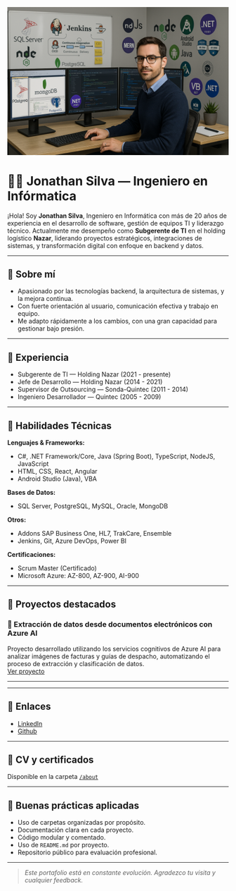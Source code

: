 ![Imagen del proyecto](https://github.com/devjosilva/devjosilva/blob/main/assets/home1.png)

# 👨‍💻 Jonathan Silva — Ingeniero en Infórmatica

¡Hola! Soy **Jonathan Silva**, Ingeniero en Informática con más de 20 años de experiencia en el desarrollo de software, gestión de equipos TI y liderazgo técnico. Actualmente me desempeño como **Subgerente de TI** en el holding logístico **Nazar**, liderando proyectos estratégicos, integraciones de sistemas, y transformación digital con enfoque en backend y datos.

---

## 🧠 Sobre mí

- Apasionado por las tecnologías backend, la arquitectura de sistemas, y la mejora continua.
- Con fuerte orientación al usuario, comunicación efectiva y trabajo en equipo.
- Me adapto rápidamente a los cambios, con una gran capacidad para gestionar bajo presión.

---

## 💼 Experiencia

- Subgerente de TI — Holding Nazar (2021 - presente)
- Jefe de Desarrollo — Holding Nazar (2014 - 2021)
- Supervisor de Outsourcing — Sonda-Quintec (2011 - 2014)
- Ingeniero Desarrollador — Quintec (2005 - 2009)

---

## 🚀 Habilidades Técnicas

**Lenguajes & Frameworks:**
- C#, .NET Framework/Core, Java (Spring Boot), TypeScript, NodeJS, JavaScript
- HTML, CSS, React, Angular
- Android Studio (Java), VBA

**Bases de Datos:**
- SQL Server, PostgreSQL, MySQL, Oracle, MongoDB

**Otros:**
- Addons SAP Business One, HL7, TrakCare, Ensemble
- Jenkins, Git, Azure DevOps, Power BI

**Certificaciones:**
- Scrum Master (Certificado)
- Microsoft Azure: AZ-800, AZ-900, AI-900

---

## 📁 Proyectos destacados

### 📄 Extracción de datos desde documentos electrónicos con Azure AI
Proyecto desarrollado utilizando los servicios cognitivos de Azure AI para analizar imágenes de facturas y guías de despacho, automatizando el proceso de extracción y clasificación de datos.  
[Ver proyecto](https://github.com/devjosilva?tab=repositories)
<!-- [Ver proyecto](./projects/analisis-documentos/README.md) -->

---

<!--## 📷 Fotografía -->

<!-- ![avatar](./assets/avatar.png)  <!-- Aquí debes subir tu imagen -->

---

## 🔗 Enlaces

- [LinkedIn](https://www.linkedin.com/in/jonathan-silva-sepulveda)
- [Github](https://github.com/devjosilva?tab=repositories)

---

## 📄 CV y certificados

Disponible en la carpeta [`/about`](./about/cv-josilva.pdf)

---

## 🧪 Buenas prácticas aplicadas

- Uso de carpetas organizadas por propósito.
- Documentación clara en cada proyecto.
- Código modular y comentado.
- Uso de `README.md` por proyecto.
- Repositorio público para evaluación profesional.

---

> *Este portafolio está en constante evolución. Agradezco tu visita y cualquier feedback.*
